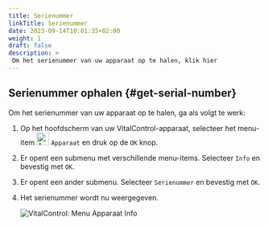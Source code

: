```yaml
---
title: Serienummer
linkTitle: Serienummer
date: 2023-09-14T10:01:35+02:00
weight: 1
draft: false
description: >
 Om het serienummer van uw apparaat op te halen, klik hier
---
```

## Serienummer ophalen {#get-serial-number}

Om het serienummer van uw apparaat op te halen, ga als volgt te werk:

1. Op het hoofdscherm van uw VitalControl-apparaat, selecteer het menu-item <img src="/icons/device.svg" width="25" align="bottom" alt="Apparaat" />  `Apparaat` en druk op de `OK` knop.

2. Er opent een submenu met verschillende menu-items. Selecteer `Info` en bevestig met `OK`.

3. Er opent een ander submenu. Selecteer `Serienummer` en bevestig met `OK`.

4. Het serienummer wordt nu weergegeven.

   ![VitalControl: Menu Apparaat Info](../images/serialnumber.png "Serienummer ophalen")
